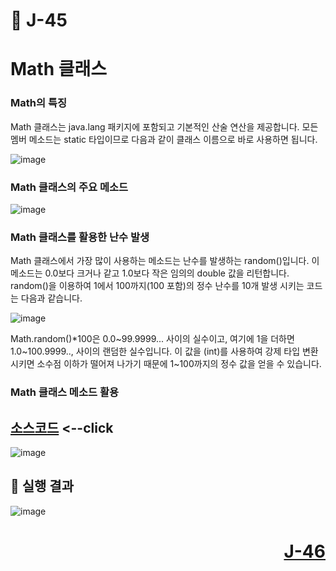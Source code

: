 # 📖 J-45

# Math 클래스

### Math의 특징
<p>
  Math 클래스는 java.lang 패키지에 포함되고 기본적인 산술 연산을 제공합니다.
  모든 멤버 메소드는 static 타입이므로 다음과 같이 클래스 이름으로 바로 사용하면 됩니다.
</p>

![image](https://github.com/user-attachments/assets/b595cf41-9eab-4ad5-ac10-cd04d6372fcf)

### Math 클래스의 주요 메소드

![image](https://github.com/user-attachments/assets/deb20c21-c960-4787-bdb9-953f69b37c7a)

### Math 클래스를 활용한 난수 발생
<p>
  Math 클래스에서 가장 많이 사용하는 메소드는 난수를 발생하는 random()입니다.
  이 메소드는 0.0보다 크거나 같고 1.0보다 작은 임의의 double 값을 리턴합니다.
  random()을 이용하여 1에서 100까지(100 포함)의 정수 난수를 10개 발생 시키는 코드는 다음과 같습니다.
</p>

![image](https://github.com/user-attachments/assets/d5f7e23a-9cd3-4944-9c3e-4b825a1efd1f)

<p>
  Math.random()*100은 0.0~99.9999... 사이의 실수이고, 여기에 1을 더하면 1.0~100.9999.., 사이의 랜덤한 실수입니다.
  이 값을 (int)를 사용하여 강제 타입 변환 시키면 소수점 이하가 떨어져 나가기 때문에 1~100까지의 정수 값을 얻을 수 있습니다.
</p>

### Math 클래스 메소드 활용

[소스코드](./MathEx.java) <--click
---

![image](https://github.com/user-attachments/assets/fb54bc52-86dc-447a-8968-efd825886db6)

📘 실행 결과
---

![image](https://github.com/user-attachments/assets/b0d47d5b-e91d-44ef-bdee-6c2a2d532d1e)

# <p align="right">[J-46](../Lab05/J_46.md)</p>